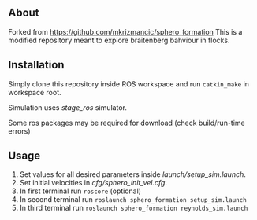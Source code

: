 ## About
Forked from https://github.com/mkrizmancic/sphero_formation
This is a modified repository meant to explore braitenberg bahviour in flocks.
## Installation
Simply clone this repository inside ROS workspace and run `catkin_make` in workspace root.

Simulation uses _stage_ros_ simulator.

Some ros packages may be required for download (check build/run-time errors)

## Usage
1. Set values for all desired parameters inside _launch/setup_sim.launch_.
1. Set initial velocities in _cfg/sphero_init_vel.cfg_.
1. In first terminal run `roscore` (optional)
1. In second terminal run `roslaunch sphero_formation setup_sim.launch`
1. In third terminal run `roslaunch sphero_formation reynolds_sim.launch`
